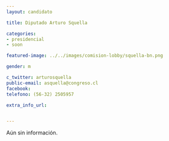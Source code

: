 ```yaml
---
layout: candidato

title: Diputado Arturo Squella

categories: 
- presidencial
- soon

featured-image: ../../images/comision-lobby/squella-bn.png

gender: m

c_twitter: arturosquella
public-email: asquella@congreso.cl
facebook: 
telefono: (56-32) 2505957

extra_info_url: 


---
```


Aún sin información.

